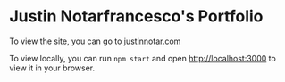 # Justin Notarfrancesco's Portfolio

To view the site, you can go to [justinnotar.com](http://justinnotar.com)

To view locally, you can run `npm start` and open [http://localhost:3000](http://localhost:3000) to view it in your browser.
